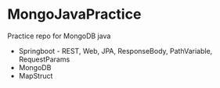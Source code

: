 # MongoJavaPractice
Practice repo for MongoDB java

- Springboot - REST, Web, JPA, ResponseBody, PathVariable, RequestParams
- MongoDB
- MapStruct
